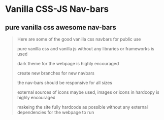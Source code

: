 # Vanilla CSS-JS Nav-bars
## pure vanilla css awesome nav-bars

> Here are some of the good vanilla css navbars for public use
>
> pure vanilla css and vanilla js without any libraries or frameworks is used
>
> dark theme for the webpage is highly encouraged
>
> create new branches for new navbars
>
> the nav-bars should be responsive for all sizes
>
>external sources of icons maybe used, images or icons in hardcopy is highly encouraged
>
>makeing the site fully hardcode as possible without any external dependencies for the webpage to run